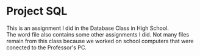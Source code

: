 # Project SQL
 This is an assignment I did in the Database Class in High School.  
 The word file also contains some other assignments I did. Not many files remain from this class because we worked on school computers that were conected to the Professor's PC.